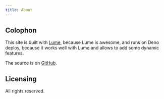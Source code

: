 ```yaml
---
title: About
---
```


## Colophon

This site is built with [Lume](https://lume.land/), because Lume is awesome, and runs on Deno deploy, because it works well with Lume and allows to add some dynamic features.

The source is on [GitHub](https://github.com/swsnr/swsnr.de).

## Licensing

All rights reserved.
